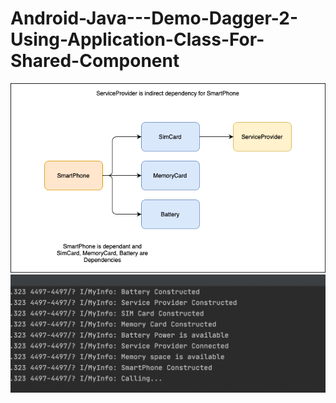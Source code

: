 # Android-Java---Demo-Dagger-2-Using-Application-Class-For-Shared-Component

![Flow](https://github.com/VaibhavMojidra/Android-Java---Demo-Dagger-2-Using-Application-Class-For-Shared-Component/blob/master/screenshots/Flow.png)
![Output](https://github.com/VaibhavMojidra/Android-Java---Demo-Dagger-2-Using-Application-Class-For-Shared-Component/blob/master/screenshots/Output.png)
